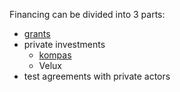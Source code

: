 
Financing can be divided into 3 parts:
* [grants](Grants.md)
* private investments
	* [kompas](https://www.kompas.vc)
	* Velux
* test agreements with private actors

